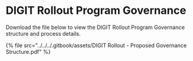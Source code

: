 # DIGIT Rollout Program Governance

Download the file below to view the DIGIT Rollout Program Governance structure and process details.

{% file src="../../../.gitbook/assets/DIGIT Rollout - Proposed Governance Structure.pdf" %}
